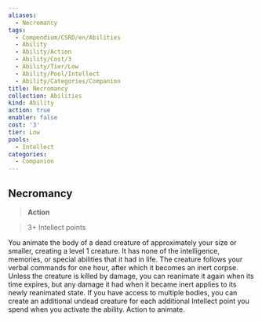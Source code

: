 ```yaml
---
aliases:
  - Necromancy
tags:
  - Compendium/CSRD/en/Abilities
  - Ability
  - Ability/Action
  - Ability/Cost/3
  - Ability/Tier/Low
  - Ability/Pool/Intellect
  - Ability/Categories/Companion
title: Necromancy
collection: Abilities
kind: Ability
action: true
enabler: false
cost: '3'
tier: Low
pools:
  - Intellect
categories:
  - Companion
---
```

## Necromancy    
>**Action**    
>3+ Intellect points  
    
You animate the body of a dead creature of approximately your size or smaller, creating a level 1 creature. It has none of the intelligence, memories, or special abilities that it had in life. The creature follows your verbal commands for one hour, after which it becomes an inert corpse. Unless the creature is killed by damage, you can reanimate it again when its time expires, but any damage it had when it became inert applies to its newly reanimated state. If you have access to multiple bodies, you can create an additional undead creature for each additional Intellect point you spend when you activate the ability. Action to animate.